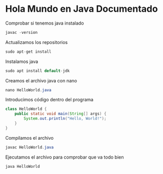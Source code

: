 # Hola Mundo en Java Documentado

Comprobar si tenemos java instalado
```java
javac -version
```

Actualizamos los repositorios

```java
sudo apt-get install
```
Instalamos java

```java
sudo apt install default-jdk
```

Creamos el archivo java con nano

```java
nano HelloWorld.java
```

Introducimos código dentro del programa

```java
class HelloWorld {
    public static void main(String[] args) {
        System.out.println("Hello, World!");
    }
}
```

Compilamos el archivo

```java
javac HelloWorld.java
```

Ejecutamos el archivo para comprobar que va todo bien

```java
java HelloWorld
```
